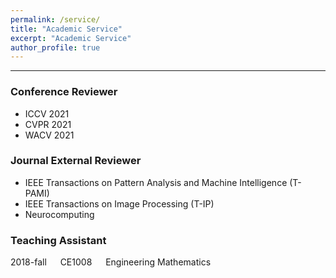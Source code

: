 ```yaml
---
permalink: /service/
title: "Academic Service"
excerpt: "Academic Service"
author_profile: true
---
```



------


### Conference Reviewer

* ICCV 2021
* CVPR 2021
* WACV 2021



### Journal External Reviewer

* IEEE Transactions on Pattern Analysis and Machine Intelligence (T-PAMI)
* IEEE Transactions on Image Processing (T-IP)
* Neurocomputing




### Teaching Assistant

2018-fall &emsp; CE1008 &emsp; Engineering Mathematics

